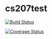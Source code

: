 # cs207test
[![Build Status](https://travis-ci.org/wyd1582/cs207test.svg?branch=master)](https://travis-ci.org/wyd1582/cs207test)

[![Coverage Status](https://coveralls.io/repos/github/wyd1582/cs207test/badge.svg?branch=master)](https://coveralls.io/github/wyd1582/cs207test?branch=master)